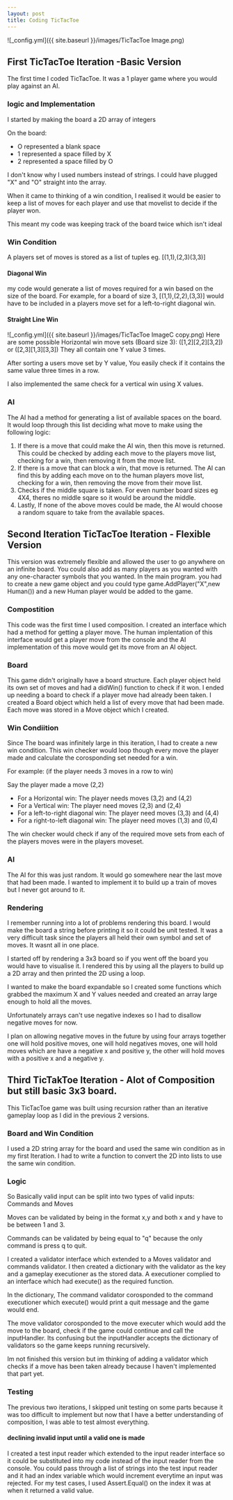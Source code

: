 ```yaml
---
layout: post
title: Coding TicTacToe
---
```

![_config.yml]({{ site.baseurl }}/images/TicTacToe Image.png)
## First TicTacToe Iteration -Basic Version

The first time I coded TicTacToe. It was a 1 player game where you would play against an AI.

### logic and Implementation
I started by making the board a 2D array of integers


On the board: 
* O represented a blank space
* 1 represented a space filled by X
* 2 represented a space filled by O

I don't know why I used numbers instead of strings.  I could have plugged "X" and "O" straight into the array.

When it came to thinking of a win condition, I realised it would be easier to keep a list of 
moves for each player and use that movelist to decide if the player won.

This meant my code was keeping track of the board twice which isn't ideal
### Win Condition
A players set of moves is stored as a list of tuples eg. [(1,1),(2,3)(3,3)]
#### Diagonal Win
my code would generate a list of moves required for a win based on the size of the board. For 
example, for a board of size 3, [(1,1),(2,2),(3,3)] would have to be included in a players move set for 
a left-to-right diagonal win.
#### Straight Line Win

![_config.yml]({{ site.baseurl }}/images/TicTacToe ImageC copy.png)
Here are some possible Horizontal win move sets (Board size 3): ([1,2][2,2][3,2]) or ([2,3][1,3][3,3])
They all contain one Y value 3 times.

After sorting a users move set by Y value, You easily check if it contains the same value three times in a row.

I also implemented the same check for a vertical win using X values.

### AI
The AI had a method for generating a list of available spaces on the board.  It would loop through this list deciding what
move to make using the following logic:
1. If there is a move that could make the AI win, then this move is returned.  This could be checked by adding each move
to the players move list, checking for a win, then removing it from the move list.
2. If there is a move that can block a win, that move is returned. The AI can find this by adding each move on to
the human players move list, checking for a win, then removing the move from their move list.
3. Checks if the middle square is taken.  For even number board sizes eg 4X4, theres no middle sqare so it would be around
the middle.
4. Lastly, If none of the above moves could be made, the AI would choose a random square to take from the available spaces.

## Second Iteration TicTacToe Iteration - Flexible Version
This version was extremely flexible and allowed the user to go anywhere on an infinite board.  You could also add as many players as you wanted with any one-character symbols that you wanted.  In the main program.  you had to create a new game object and you could type game.AddPlayer("X",new Human()) and a new Human player would be added to the game.

### Compostition
This code was the first time I used composition.  I created an interface which had a method for getting a player move. The human implentation of this interface would get a player move from the console and the AI implementation of this move would get its move from an AI object.

### Board
This game didn't originally have a board structure.  Each player object held its own set of moves and had a didWin() function
to check if it won.  I ended up needing a board to check if a player move had already been taken. I created a Board object which held a list of every move that had been made.  Each move was stored in a Move object which I created.

### Win Condiition
Since The board was infinitely large in this iteration, I had to create a new win condition.
This win checker would loop though every move the player made and calculate the corosponding set needed for a win.

For example: (if the player needs 3 moves in a row to win)

Say the player made a move (2,2) 
* For a Horizontal win: The player needs moves (3,2) and (4,2)
* For a Vertical win: The player need moves (2,3) and (2,4)
* For a left-to-right diagonal win: The player need moves (3,3) and (4,4)
* For a right-to-left diagonal win: The player need moves (1,3) and (0,4)

The win checker would check if any of the required move sets from each of the players moves were in the players moveset.

### AI
The AI for this was just random.  It would go somewhere near the last move that had been made.  I wanted to implement it to build up a train of moves but I never got around to it.

### Rendering
I remember running into a lot of problems rendering this board.  I would make the board a string before printing it so it could be unit tested.  It was a very difficult task since the players all held their own symbol and set of moves.  It wasnt all in one place.

I started off by rendering a 3x3 board so if you went off the board you would have to visualise it.  I rendered this by using all the players to build up a 2D array and then printed the 2D using a loop.

I wanted to make the board expandable so I created some functions which grabbed the maximum X and Y values needed and created an array large enough to hold all the moves.

Unfortunately arrays can't use negative indexes so I had to disallow negative moves for now.  

I plan on allowing negative moves in the future by using four arrays together one will hold positive moves, one will hold negatives moves, one will hold moves which are have a negative x and positive y, the other will hold moves with a positive x and a negative y.

## Third TicTakToe Iteration - Alot of Composition but still basic 3x3 board.
This TicTacToe game was built using recursion rather than an iterative gameplay loop as I did in the previous 2 versions.
 ### Board and Win Condition
I used a 2D string array for the board and used the same win condition as in my first Iteration.  I had to write a function to convert the 2D into lists to use the same win condition.

### Logic
So Basically valid input can be split into two types of valid inputs: Commands and Moves

Moves can be validated by being in the format x,y and both x and y have to be between 1 and 3.

Commands can be validated by being equal to "q" because the only command is press q to quit.

I created a validator interface which extended to a Moves validator and commands validator.  I then created a dictionary with the validator as the key and a gameplay executioner as the stored data. A executioner complied to an interface which had execute() as the required function.  

In the dictionary, The command validator corosponded to the command executioner which execute() would print a quit message and the game would end.

The move validator corosponded to the move executer which would add the move to the board, check if the game could continue and call the inputHandler.  Its confusing but the inputHandler accepts the dictionary of validators so the game keeps running recursively.

Im not finished this version but im thinking of adding a validator which checks if a move has been taken already because I haven't implemented that part yet.

### Testing
The previous two iterations, I skipped unit testing on some parts because it was too difficult to implement but now that I have a better understanding of composition, I was able to test almost everything. 

#### declining invalid input until a valid one is made
I created a test input reader which extended to the input reader interface so it could be substituted into my code instead of the input reader from the console.  You could pass through a list of strings into the test input reader and it had an index variable which would increment everytime an input was rejected.  For my test cases, I used Assert.Equal() on the index it was at when it returned a valid value.
